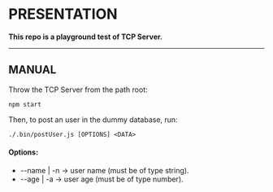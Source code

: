 # PRESENTATION

**This repo is a playground test of TCP Server.**

<hr>

## **MANUAL**

Throw the TCP Server from the path root:

    npm start

Then, to post an user in the dummy database, run:

    ./.bin/postUser.js [OPTIONS] <DATA>

#### Options:
- --name | -n -> user name (must be of type string).
- --age | -a -> user age (must be of type number).